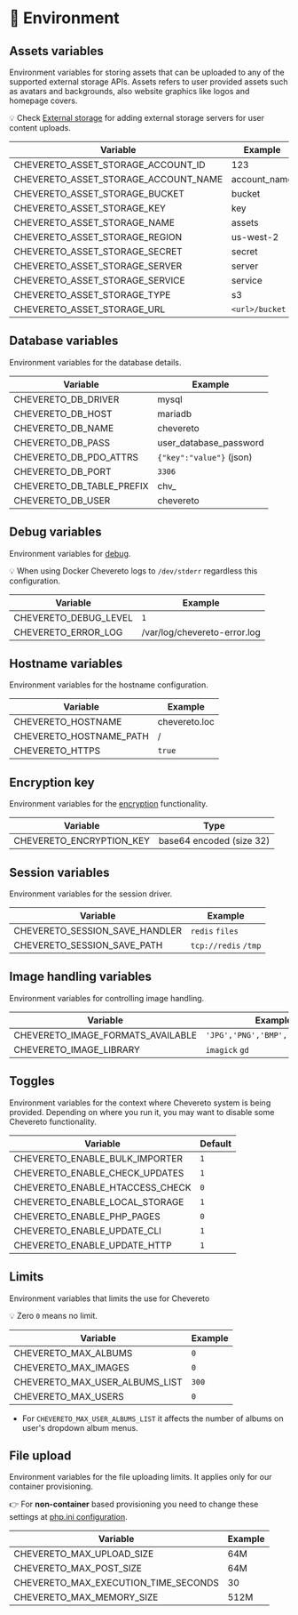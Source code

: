 # 🗿 Environment

## Assets variables

Environment variables for storing assets that can be uploaded to any of the supported external storage APIs. Assets refers to user provided assets such as avatars and backgrounds, also website graphics like logos and homepage covers.

💡 Check [External storage](https://v4-admin.chevereto.com/features/external-storage.html) for adding external storage servers for user content uploads.

| Variable                             | Example        |
| ------------------------------------ | -------------- |
| CHEVERETO_ASSET_STORAGE_ACCOUNT_ID   | 123            |
| CHEVERETO_ASSET_STORAGE_ACCOUNT_NAME | account_name   |
| CHEVERETO_ASSET_STORAGE_BUCKET       | bucket         |
| CHEVERETO_ASSET_STORAGE_KEY          | key            |
| CHEVERETO_ASSET_STORAGE_NAME         | assets         |
| CHEVERETO_ASSET_STORAGE_REGION       | us-west-2      |
| CHEVERETO_ASSET_STORAGE_SECRET       | secret         |
| CHEVERETO_ASSET_STORAGE_SERVER       | server         |
| CHEVERETO_ASSET_STORAGE_SERVICE      | service        |
| CHEVERETO_ASSET_STORAGE_TYPE         | s3             |
| CHEVERETO_ASSET_STORAGE_URL          | `<url>/bucket` |

## Database variables

Environment variables for the database details.

| Variable                  | Example                  |
| ------------------------- | ------------------------ |
| CHEVERETO_DB_DRIVER       | mysql                    |
| CHEVERETO_DB_HOST         | mariadb                  |
| CHEVERETO_DB_NAME         | chevereto                |
| CHEVERETO_DB_PASS         | user_database_password   |
| CHEVERETO_DB_PDO_ATTRS    | `{"key":"value"}` (json) |
| CHEVERETO_DB_PORT         | `3306`                   |
| CHEVERETO_DB_TABLE_PREFIX | chv_                     |
| CHEVERETO_DB_USER         | chevereto                |

## Debug variables

Environment variables for [debug](../../developer/how-to/debug.md).

💡 When using Docker Chevereto logs to `/dev/stderr` regardless this configuration.

| Variable              | Example                      |
| --------------------- | ---------------------------- |
| CHEVERETO_DEBUG_LEVEL | `1`                          |
| CHEVERETO_ERROR_LOG   | /var/log/chevereto-error.log |

## Hostname variables

Environment variables for the hostname configuration.

| Variable                | Example       |
| ----------------------- | ------------- |
| CHEVERETO_HOSTNAME      | chevereto.loc |
| CHEVERETO_HOSTNAME_PATH | /             |
| CHEVERETO_HTTPS         | `true`        |

## Encryption key

Environment variables for the [encryption](../reference/encryption.md) functionality.

| Variable                 | Type                     |
| ------------------------ | ------------------------ |
| CHEVERETO_ENCRYPTION_KEY | base64 encoded (size 32) |

## Session variables

Environment variables for the session driver.

| Variable                       | Example              |
| ------------------------------ | -------------------- |
| CHEVERETO_SESSION_SAVE_HANDLER | `redis` `files`      |
| CHEVERETO_SESSION_SAVE_PATH    | `tcp://redis` `/tmp` |

## Image handling variables

Environment variables for controlling image handling.

| Variable                          | Example                          |
| --------------------------------- | -------------------------------- |
| CHEVERETO_IMAGE_FORMATS_AVAILABLE | `'JPG','PNG','BMP','GIF','WEBP'` |
| CHEVERETO_IMAGE_LIBRARY           | `imagick` `gd`                   |

## Toggles

Environment variables for the context where Chevereto system is being provided. Depending on where you run it, you may want to disable some Chevereto functionality.

| Variable                        | Default |
| ------------------------------- | ------- |
| CHEVERETO_ENABLE_BULK_IMPORTER  | `1`     |
| CHEVERETO_ENABLE_CHECK_UPDATES  | `1`     |
| CHEVERETO_ENABLE_HTACCESS_CHECK | `0`     |
| CHEVERETO_ENABLE_LOCAL_STORAGE  | `1`     |
| CHEVERETO_ENABLE_PHP_PAGES      | `0`     |
| CHEVERETO_ENABLE_UPDATE_CLI     | `1`     |
| CHEVERETO_ENABLE_UPDATE_HTTP    | `1`     |

## Limits

Environment variables that limits the use for Chevereto

💡 Zero `0` means no limit.

| Variable                       | Example |
| ------------------------------ | ------- |
| CHEVERETO_MAX_ALBUMS           | `0`     |
| CHEVERETO_MAX_IMAGES           | `0`     |
| CHEVERETO_MAX_USER_ALBUMS_LIST | `300`   |
| CHEVERETO_MAX_USERS            | `0`     |

* For `CHEVERETO_MAX_USER_ALBUMS_LIST` it affects the number of albums on user's dropdown album menus.

## File upload

Environment variables for the file uploading limits. It applies only for our container provisioning.

👉 For **non-container** based provisioning you need to change these settings at [php.ini configuration](../stack/php.md#php-configuration).

| Variable                             | Example |
| ------------------------------------ | ------- |
| CHEVERETO_MAX_UPLOAD_SIZE            | 64M     |
| CHEVERETO_MAX_POST_SIZE              | 64M     |
| CHEVERETO_MAX_EXECUTION_TIME_SECONDS | 30      |
| CHEVERETO_MAX_MEMORY_SIZE            | 512M    |
